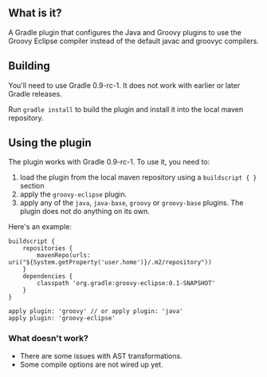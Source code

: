 What is it?
-----------

A Gradle plugin that configures the Java and Groovy plugins to use the Groovy Eclipse compiler instead of the default
javac and groovyc compilers.

Building
--------

You'll need to use Gradle 0.9-rc-1. It does not work with earlier or later Gradle releases.

Run `gradle install` to build the plugin and install it into the local maven repository.

Using the plugin
----------------

The plugin works with Gradle 0.9-rc-1. To use it, you need to:

1.  load the plugin from the local maven repository using a `buildscript { }` section
2.  apply the `groovy-eclipse` plugin.
3.  apply any of the `java`, `java-base`, `groovy` or `groovy-base` plugins. The plugin does not do anything on its own.

Here's an example:

    buildscript {
        repositories {
            mavenRepo(urls: uri("${System.getProperty('user.home')}/.m2/repository"))
        }
        dependencies {
            classpath 'org.gradle:groovy-eclipse:0.1-SNAPSHOT'
        }
    }

    apply plugin: 'groovy' // or apply plugin: 'java'
    apply plugin: 'groovy-eclipse'

### What doesn't work?

-   There are some issues with AST transformations.
-   Some compile options are not wired up yet.
